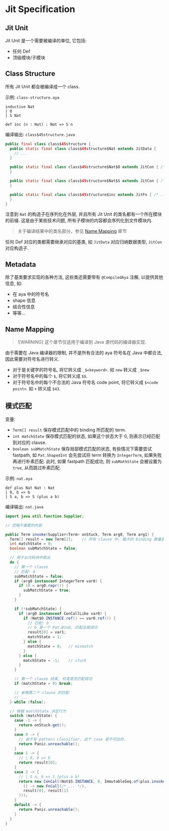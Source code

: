 # Jit Specification

## Jit Unit

Jit Unit 是一个需要被编译的单位, 它包括:

* 任何 Def
* 顶级模块/子模块

## Class Structure

所有 Jit Unit 都会被编译成一个 class.

示例: `class-structure.aya`

```aya
inductive Nat
| O
| S Nat

def inc (n : Nat) : Nat => S n 
```

编译输出: `class$45structure.java`

```java
public final class class$45structure {
  public static final class class$45structure$Nat extends JitData {
    // ...
  }

  public static final class class$45structure$Nat$O extends JitCon { /* ... */
  }

  public static final class class$45structure$Nat$S extends JitCon { /* ... */
  }

  public static final class class$45structure$inc extends JitFn { /* ... */
  }
}
```

注意到 `Nat` 的构造子在序列化在外层, 并且所有 Jit Unit 的类名都有一个所在模块的前缀.
这是由于某些技术问题, 所有子模块的内容都会序列化到文件模块内.

> 关于编译结果中的类名部分，参见 [Name Mapping](#name-mapping) 章节

任何 Def 对应的类都需要继承对应的基类, 如 `JitData` 对应归纳数据类型, `JitCon` 对应构造子.

## Metadata

除了基类要求实现的各种方法, 这些类还需要带有 `@CompiledAya` 注解, 以提供其他信息, 如:

* 在 aya 中的符号名
* shape 信息
* 结合性信息
* 等等...

## Name Mapping

> ![WARNING]
> 这个章节仅适用于编译到 Java 源代码的编译器实现.

由于需要在 Java 编译器的限制, 并不是所有合法的 aya 符号名在 Java 中都合法, 因此需要对符号名进行转义.

* 对于是关键字的符号名, 将它转义成 `_$<keyword>`. 如 `new` 转义成 `_$new`
* 对于符号名中的每个 `$`, 将它转义成 `$$`.
* 对于符号名中的每个不合法的 Java 符号名 code point, 将它转义成 `$<code point>`. 如 `+` 转义成 `$43`.

## 模式匹配

变量:

* `Term[] result` 保存模式匹配中的 binding 所匹配的 term.
* `int matchState` 保存模式匹配的状态, 如果这个状态大于 0, 则表示已经匹配到对应的 clause.
* `boolean subMatchState` 保存局部模式匹配的状态, 有些情况下需要尝试 fastpath, 如 `Pat.ShapedInt` 会先尝试将 term 转换为
  `IntegerTerm`,
  如果失败再进行朴素匹配. 此时, 如果 fastpath 匹配成功, 则 `subMathState` 会被设置为 `true`, 从而跳过朴素匹配.

示例: `nat.aya`

```aya
def plus Nat Nat : Nat
| 0, b => b
| S a, b => S (plus a b)
```

编译输出: `nat.java`

```java
import java.util.function.Supplier;

// 忽略不重要的内容

public Term invoke(Supplier<Term> onStuck, Term arg0, Term arg1) {
  Term[] result = new Term[2];    // 所有 clause 中, 最大的 binding 数量是 2
  int matchState = 0;
  boolean subMatchState = false;

  // 用于从代码块中跳出
  do {
    // 第一个 clause
    // 匹配: 0
    subMatchState = false;
    if (arg0 instanceof IntegerTerm var0) {
      if (0 = arg0.repr()) {
        subMatchState = true;
      }
    }

    if (!subMatchState) {
      if (arg0 instanceof ConCallLike var0) {
        if (Nat$O.INSTANCE.ref() == var0.ref()) {
          // 匹配: b
          // b 是一个 Pat.Bind, 匹配总是成功
          result[0] = var1;
          matchState = 1;
        } else {
          matchState = 0;   // mismatch
        }
      } else {
        matchState = -1;    // stuck
      }
    }

    // 第一个 clause 结束, 检查是否匹配成功
    if (matchState > 0) break;

    // 省略第二个 clause 的匹配
    // ...
  } while (false);

  // 根据 matchState 决定行为
  switch (matchState) {
    case -1 -> {
      return onStuck.get();
    }
    case 0 -> {
      // 由于有 pattern classifier, 这个 case 是不可达的.
      return Panic.unreachable();
    }
    case 1 -> {
      // | 0, b => b
      return result[0];
    }
    case 2 -> {
      // | S a, b => S (plus a b)
      return new ConCall(Nat$S.INSTANCE, 0, ImmutableSeq.of(plus.invoke(
        () -> new FnCall(/* ... */),
        result[0], result[1]
      )));
    }
    default -> {
      return Panic.unreachable();
    }
  }
}
```

